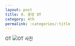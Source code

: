 ```yaml
---
layout: post
title: 0. 중앙 OT
category: 4th
permalink: :categories/:title
---
```



OT
![OT 사진](https://github.com/hufslion/image-and-url/blob/main/%E1%84%89%E1%85%B3%E1%84%8F%E1%85%B3%E1%84%85%E1%85%B5%E1%86%AB%E1%84%89%E1%85%A3%E1%86%BA%202020-11-14%20%E1%84%8B%E1%85%A9%E1%84%92%E1%85%AE%209.07.37.png?raw=true)